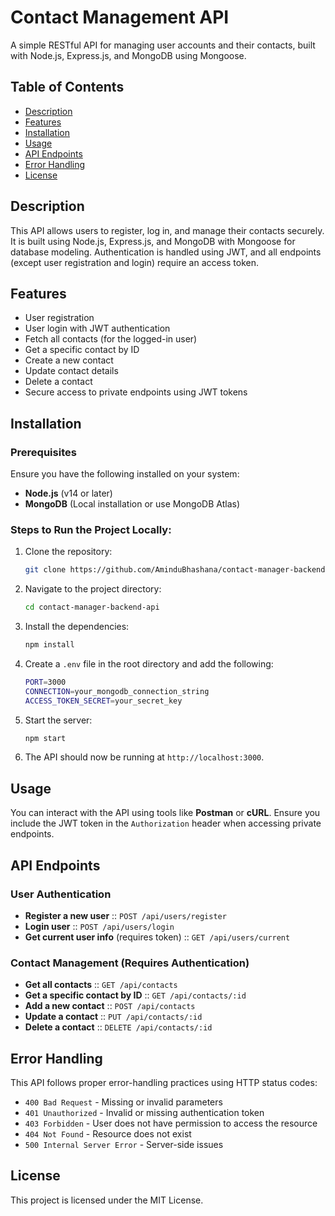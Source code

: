 # Contact Management API
A simple RESTful API for managing user accounts and their contacts, built with Node.js, Express.js, and MongoDB using Mongoose.

## Table of Contents
- [Description](#description)
- [Features](#features)
- [Installation](#installation)
- [Usage](#usage)
- [API Endpoints](#api-endpoints)
- [Error Handling](#error-handling)
- [License](#license)

## Description
This API allows users to register, log in, and manage their contacts securely. It is built using Node.js, Express.js, and MongoDB with Mongoose for database modeling. Authentication is handled using JWT, and all endpoints (except user registration and login) require an access token.

## Features
- User registration
- User login with JWT authentication
- Fetch all contacts (for the logged-in user)
- Get a specific contact by ID
- Create a new contact
- Update contact details
- Delete a contact
- Secure access to private endpoints using JWT tokens

## Installation

### Prerequisites
Ensure you have the following installed on your system:
- **Node.js** (v14 or later)
- **MongoDB** (Local installation or use MongoDB Atlas)

### Steps to Run the Project Locally:
1. Clone the repository:
   ```sh
   git clone https://github.com/AminduBhashana/contact-manager-backend-api.git
   ```
2. Navigate to the project directory:
   ```sh
   cd contact-manager-backend-api
   ```
3. Install the dependencies:
   ```sh
   npm install
   ```
4. Create a `.env` file in the root directory and add the following:
   ```sh
   PORT=3000
   CONNECTION=your_mongodb_connection_string
   ACCESS_TOKEN_SECRET=your_secret_key
   ```
5. Start the server:
   ```sh
   npm start
   ```
6. The API should now be running at `http://localhost:3000`.

## Usage
You can interact with the API using tools like **Postman** or **cURL**. Ensure you include the JWT token in the `Authorization` header when accessing private endpoints.

## API Endpoints

### User Authentication
- **Register a new user** :: `POST /api/users/register`
- **Login user** :: `POST /api/users/login`
- **Get current user info** (requires token) :: `GET /api/users/current`

### Contact Management (Requires Authentication)
- **Get all contacts** :: `GET /api/contacts`
- **Get a specific contact by ID** :: `GET /api/contacts/:id`
- **Add a new contact** :: `POST /api/contacts`
- **Update a contact** :: `PUT /api/contacts/:id`
- **Delete a contact** :: `DELETE /api/contacts/:id`

## Error Handling
This API follows proper error-handling practices using HTTP status codes:
- `400 Bad Request` - Missing or invalid parameters
- `401 Unauthorized` - Invalid or missing authentication token
- `403 Forbidden` - User does not have permission to access the resource
- `404 Not Found` - Resource does not exist
- `500 Internal Server Error` - Server-side issues

## License
This project is licensed under the MIT License.

